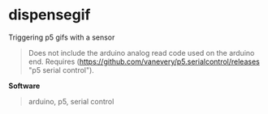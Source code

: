 # dispensegif
Triggering p5 gifs with a sensor

>Does not include the arduino analog read code used on the arduino end. Requires (https://github.com/vanevery/p5.serialcontrol/releases "p5 serial control"). 

**Software**
>arduino, p5, serial control
